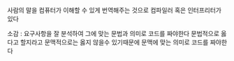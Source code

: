 사람의 말을 컴퓨터가 이해할 수 있게 번역해주는 것으로 컴파일러 혹은 인터프리터가 있다

소감 : 요구사항을 잘 분석하여 그에 맞는 문법과 의미로 코드를 짜야한다 문법적으로 옳다고 할지라고 문맥적으로는 옳지 않을수 있기때문에 문맥에 맞는 의미로 코드를 짜야한다